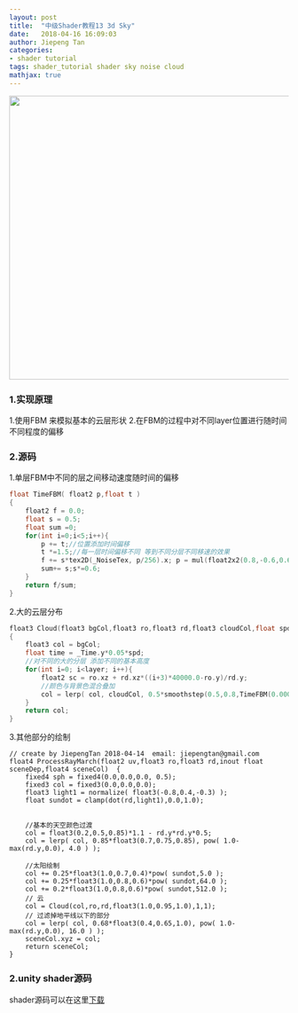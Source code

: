 ```yaml
---
layout: post
title:  "中级Shader教程13 3d Sky"
date:   2018-04-16 16:09:03
author: Jiepeng Tan
categories: 
- shader tutorial
tags: shader_tutorial shader sky noise cloud
mathjax: true
---
```

<p align="center"> <img src="http://127.0.0.1:4000/assets/img/blog/ShaderTutorial3D/Sky/head.gif" width="512"/></p>
<p align="center"></p>  


 


### 1.实现原理
1.使用FBM 来模拟基本的云层形状
2.在FBM的过程中对不同layer位置进行随时间不同程度的偏移


### 2.源码

1.单层FBM中不同的层之间移动速度随时间的偏移  
```c
float TimeFBM( float2 p,float t )
{
    float2 f = 0.0;
    float s = 0.5;
    float sum =0;
    for(int i=0;i<5;i++){
        p += t;//位置添加时间偏移
        t *=1.5;//每一层时间偏移不同 等到不同分层不同移速的效果
        f += s*tex2D(_NoiseTex, p/256).x; p = mul(float2x2(0.8,-0.6,0.6,0.8),p)*2.02;
        sum+= s;s*=0.6;
    }
    return f/sum;    
}
```

2.大的云层分布  

```c
float3 Cloud(float3 bgCol,float3 ro,float3 rd,float3 cloudCol,float spd, float layer)
{
    float3 col = bgCol;
    float time = _Time.y*0.05*spd;
    //对不同的大的分层 添加不同的基本高度
    for(int i=0; i<layer; i++){
        float2 sc = ro.xz + rd.xz*((i+3)*40000.0-ro.y)/rd.y;
        //颜色与背景色混合叠加
        col = lerp( col, cloudCol, 0.5*smoothstep(0.5,0.8,TimeFBM(0.00002*sc,time*(i+3))) );
    }
    return col;
}

```

3.其他部分的绘制  

```
// create by JiepengTan 2018-04-14  email: jiepengtan@gmail.com
float4 ProcessRayMarch(float2 uv,float3 ro,float3 rd,inout float sceneDep,float4 sceneCol)  {
    fixed4 sph = fixed4(0.0,0.0,0.0, 0.5);
    fixed3 col = fixed3(0.0,0.0,0.0);  
    float3 light1 = normalize( float3(-0.8,0.4,-0.3) );
    float sundot = clamp(dot(rd,light1),0.0,1.0);
   
    
    //基本的天空颜色过渡
    col = float3(0.2,0.5,0.85)*1.1 - rd.y*rd.y*0.5;
    col = lerp( col, 0.85*float3(0.7,0.75,0.85), pow( 1.0-max(rd.y,0.0), 4.0 ) );
    
    //太阳绘制 
    col += 0.25*float3(1.0,0.7,0.4)*pow( sundot,5.0 );
    col += 0.25*float3(1.0,0.8,0.6)*pow( sundot,64.0 );
    col += 0.2*float3(1.0,0.8,0.6)*pow( sundot,512.0 );
    // 云
    col = Cloud(col,ro,rd,float3(1.0,0.95,1.0),1,1);
    // 过滤掉地平线以下的部分
    col = lerp( col, 0.68*float3(0.4,0.65,1.0), pow( 1.0-max(rd.y,0.0), 16.0 ) );
    sceneCol.xyz = col;
    return sceneCol;
} 
```



### 2.unity shader源码
shader源码可以在这里[下载][1]


  [1]: https://github.com/JiepengTan/FishManShaderTutorial